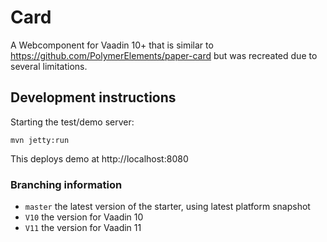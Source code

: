 # Card

A Webcomponent for Vaadin 10+ that is similar to https://github.com/PolymerElements/paper-card but was recreated due to several limitations.

## Development instructions

Starting the test/demo server:
```
mvn jetty:run
```

This deploys demo at http://localhost:8080

### Branching information

* `master` the latest version of the starter, using latest platform snapshot
* `V10` the version for Vaadin 10
* `V11` the version for Vaadin 11
